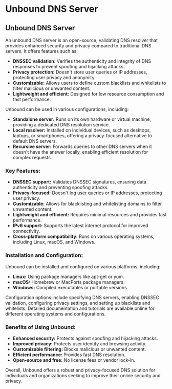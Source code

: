 # Unbound DNS Server
## Unbound DNS Server

An unbound DNS server is an open-source, validating DNS resolver that provides enhanced security and privacy compared to traditional DNS servers. It offers features such as:

* **DNSSEC validation:** Verifies the authenticity and integrity of DNS responses to prevent spoofing and hijacking attacks.
* **Privacy protection:** Doesn't store user queries or IP addresses, protecting user privacy and anonymity.
* **Customizable:** Allows users to define custom blacklists and whitelists to filter malicious or unwanted content.
* **Lightweight and efficient:** Designed for low resource consumption and fast performance.

Unbound can be used in various configurations, including:

* **Standalone server:** Runs on its own hardware or virtual machine, providing a dedicated DNS resolution service.
* **Local resolver:** Installed on individual devices, such as desktops, laptops, or smartphones, offering a privacy-focused alternative to default DNS servers.
* **Recursive server:** Forwards queries to other DNS servers when it doesn't have the answer locally, enabling efficient resolution for complex requests.

### Key Features:

* **DNSSEC support:** Validates DNSSEC signatures, ensuring data authenticity and preventing spoofing attacks.
* **Privacy-focused:** Doesn't log user queries or IP addresses, protecting user privacy.
* **Customizable:** Allows for blacklisting and whitelisting domains to filter unwanted content.
* **Lightweight and efficient:** Requires minimal resources and provides fast performance.
* **IPv6 support:** Supports the latest internet protocol for improved connectivity.
* **Cross-platform compatibility:** Runs on various operating systems, including Linux, macOS, and Windows.

### Installation and Configuration:

Unbound can be installed and configured on various platforms, including:

* **Linux:** Using package managers like apt-get or yum.
* **macOS:** Homebrew or MacPorts package managers.
* **Windows:** Compiled executables or portable versions.

Configuration options include specifying DNS servers, enabling DNSSEC validation, configuring privacy settings, and setting up blacklists and whitelists. Detailed documentation and tutorials are available online for different operating systems and configurations.

### Benefits of Using Unbound:

* **Enhanced security:** Protects against spoofing and hijacking attacks.
* **Improved privacy:** Protects user identity and browsing activity.
* **Customizable filtering:** Blocks malicious or unwanted content.
* **Efficient performance:** Provides fast DNS resolution.
* **Open-source and free:** No license fees or vendor lock-in.

Overall, Unbound offers a robust and privacy-focused DNS solution for individuals and organizations seeking to improve their online security and privacy.

